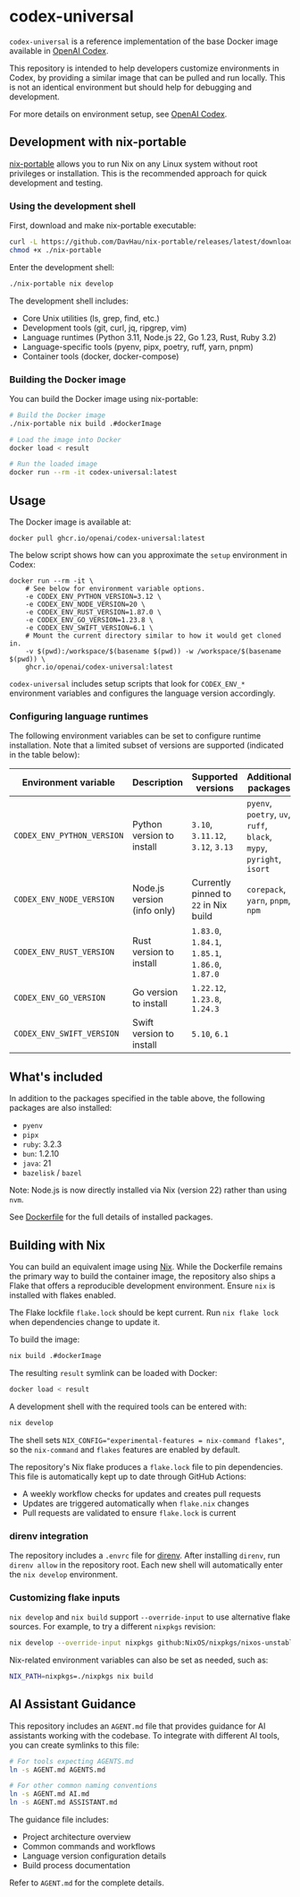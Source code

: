 # codex-universal

`codex-universal` is a reference implementation of the base Docker image available in [OpenAI Codex](http://platform.openai.com/docs/codex).

This repository is intended to help developers customize environments in Codex, by providing a similar image that can be pulled and run locally. This is not an identical environment but should help for debugging and development.

For more details on environment setup, see [OpenAI Codex](http://platform.openai.com/docs/codex).

## Development with nix-portable

[nix-portable](https://github.com/DavHau/nix-portable) allows you to run Nix on any Linux system without root privileges or installation. This is the recommended approach for quick development and testing.

### Using the development shell

First, download and make nix-portable executable:

```sh
curl -L https://github.com/DavHau/nix-portable/releases/latest/download/nix-portable-$(uname -m) > ./nix-portable
chmod +x ./nix-portable
```

Enter the development shell:

```sh
./nix-portable nix develop
```

The development shell includes:
- Core Unix utilities (ls, grep, find, etc.)
- Development tools (git, curl, jq, ripgrep, vim)
- Language runtimes (Python 3.11, Node.js 22, Go 1.23, Rust, Ruby 3.2)
- Language-specific tools (pyenv, pipx, poetry, ruff, yarn, pnpm)
- Container tools (docker, docker-compose)

### Building the Docker image

You can build the Docker image using nix-portable:

```sh
# Build the Docker image
./nix-portable nix build .#dockerImage

# Load the image into Docker
docker load < result

# Run the loaded image
docker run --rm -it codex-universal:latest
```

## Usage

The Docker image is available at:

```
docker pull ghcr.io/openai/codex-universal:latest
```

The below script shows how can you approximate the `setup` environment in Codex:

```
docker run --rm -it \
    # See below for environment variable options.
    -e CODEX_ENV_PYTHON_VERSION=3.12 \
    -e CODEX_ENV_NODE_VERSION=20 \
    -e CODEX_ENV_RUST_VERSION=1.87.0 \
    -e CODEX_ENV_GO_VERSION=1.23.8 \
    -e CODEX_ENV_SWIFT_VERSION=6.1 \
    # Mount the current directory similar to how it would get cloned in.
    -v $(pwd):/workspace/$(basename $(pwd)) -w /workspace/$(basename $(pwd)) \
    ghcr.io/openai/codex-universal:latest
```

`codex-universal` includes setup scripts that look for `CODEX_ENV_*` environment variables and configures the language version accordingly.

### Configuring language runtimes

The following environment variables can be set to configure runtime installation. Note that a limited subset of versions are supported (indicated in the table below):

| Environment variable       | Description                | Supported versions                               | Additional packages                                                  |
| -------------------------- | -------------------------- | ------------------------------------------------ | -------------------------------------------------------------------- |
| `CODEX_ENV_PYTHON_VERSION` | Python version to install  | `3.10`, `3.11.12`, `3.12`, `3.13`                | `pyenv`, `poetry`, `uv`, `ruff`, `black`, `mypy`, `pyright`, `isort` |
| `CODEX_ENV_NODE_VERSION`   | Node.js version (info only)| Currently pinned to `22` in Nix build            | `corepack`, `yarn`, `pnpm`, `npm`                                    |
| `CODEX_ENV_RUST_VERSION`   | Rust version to install    | `1.83.0`, `1.84.1`, `1.85.1`, `1.86.0`, `1.87.0` |                                                                      |
| `CODEX_ENV_GO_VERSION`     | Go version to install      | `1.22.12`, `1.23.8`, `1.24.3`                    |                                                                      |
| `CODEX_ENV_SWIFT_VERSION`  | Swift version to install   | `5.10`, `6.1`                                    |                                                                      |

## What's included

In addition to the packages specified in the table above, the following packages are also installed:

- `pyenv`
- `pipx`
- `ruby`: 3.2.3
- `bun`: 1.2.10
- `java`: 21
- `bazelisk` / `bazel`

Note: Node.js is now directly installed via Nix (version 22) rather than using `nvm`.

See [Dockerfile](Dockerfile) for the full details of installed packages.

## Building with Nix

You can build an equivalent image using [Nix](https://nixos.org/). While the Dockerfile remains the primary way to build the container image, the repository also ships a Flake that offers a reproducible development environment. Ensure `nix` is installed with flakes enabled.

The Flake lockfile `flake.lock` should be kept current. Run `nix flake lock` when dependencies change to update it.

To build the image:

```bash
nix build .#dockerImage
```

The resulting `result` symlink can be loaded with Docker:

```bash
docker load < result
```

A development shell with the required tools can be entered with:

```bash
nix develop
```

The shell sets `NIX_CONFIG="experimental-features = nix-command flakes"`, so the `nix-command` and `flakes` features are enabled by default.

The repository's Nix flake produces a `flake.lock` file to pin dependencies.
This file is automatically kept up to date through GitHub Actions:
- A weekly workflow checks for updates and creates pull requests
- Updates are triggered automatically when `flake.nix` changes
- Pull requests are validated to ensure `flake.lock` is current

### direnv integration

The repository includes a `.envrc` file for [direnv](https://direnv.net/). After installing `direnv`, run `direnv allow` in the repository root. Each new shell will automatically enter the `nix develop` environment.

### Customizing flake inputs

`nix develop` and `nix build` support `--override-input` to use alternative flake sources. For example, to try a different `nixpkgs` revision:

```bash
nix develop --override-input nixpkgs github:NixOS/nixpkgs/nixos-unstable
```

Nix-related environment variables can also be set as needed, such as:

```bash
NIX_PATH=nixpkgs=./nixpkgs nix build
```

## AI Assistant Guidance

This repository includes an `AGENT.md` file that provides guidance for AI assistants working with the codebase. To integrate with different AI tools, you can create symlinks to this file:

```bash
# For tools expecting AGENTS.md
ln -s AGENT.md AGENTS.md

# For other common naming conventions
ln -s AGENT.md AI.md
ln -s AGENT.md ASSISTANT.md
```

The guidance file includes:
- Project architecture overview
- Common commands and workflows
- Language version configuration details
- Build process documentation

Refer to `AGENT.md` for the complete details.
